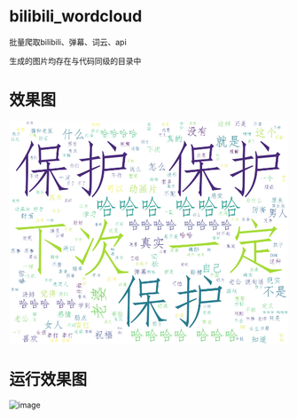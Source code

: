 # bilibili_wordcloud
批量爬取bilibili、弹幕、词云、api

生成的图片均存在与代码同级的目录中

# 效果图
![image](https://github.com/ay1Jin/bilibili_wordcloud/blob/master/result/0.png)

# 运行效果图
![image](https://github.com/ay1Jin/bilibili_wordcloud/blob/master/result/run.gif)

